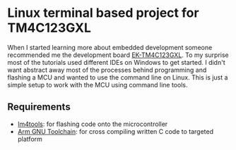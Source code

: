 # Linux terminal based project for TM4C123GXL

When I started learning more about embedded development someone recommended me the development board [EK-TM4C123GXL](https://www.ti.com/tool/EK-TM4C123GXL).
To my surprise most of the tutorials used different IDEs on Windows to get started. I didn't want abstract away most of the processes behind programming and flashing
a MCU and wanted to use the command line on Linux. This is just a simple setup to work with the MCU using command line tools.

## Requirements

- [lm4tools]("https://github.com/utzig/lm4tools"): for flashing code onto the microcontroller
- [Arm GNU Toolchain]("https://developer.arm.com/downloads/-/gnu-rm"): for cross compiling written C code to targeted platform
